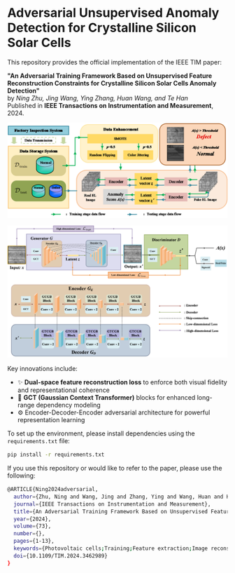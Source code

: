 # Adversarial Unsupervised Anomaly Detection for Crystalline Silicon Solar Cells

This repository provides the official implementation of the IEEE TIM paper:

**"An Adversarial Training Framework Based on Unsupervised Feature Reconstruction Constraints for Crystalline Silicon Solar Cells Anomaly Detection"**  
by *Ning Zhu, Jing Wang, Ying Zhang, Huan Wang, and Te Han*  
Published in **IEEE Transactions on Instrumentation and Measurement**, 2024.

<p align="center">
  <img src="figure1.png" width="800">
</p>

<p align="center">
  <img src="figure2.png" width="800">
</p>

Key innovations include:
- ✨ **Dual-space feature reconstruction loss** to enforce both visual fidelity and representational coherence
- 📐 **GCT (Gaussian Context Transformer)** blocks for enhanced long-range dependency modeling
- ⚙️ Encoder-Decoder-Encoder adversarial architecture for powerful representation learning

To set up the environment, please install dependencies using the `requirements.txt` file:

```bash
pip install -r requirements.txt
```

If you use this repository or would like to refer to the paper, please use the following:

```bash
@ARTICLE{Ning2024adversarial, 
  author={Zhu, Ning and Wang, Jing and Zhang, Ying and Wang, Huan and Han, Te},
  journal={IEEE Transactions on Instrumentation and Measurement}, 
  title={An Adversarial Training Framework Based on Unsupervised Feature Reconstruction Constraints for Crystalline Silicon Solar Cells Anomaly Detection}, 
  year={2024},
  volume={73},
  number={},
  pages={1-13},
  keywords={Photovoltaic cells;Training;Feature extraction;Image reconstruction;Silicon;Anomaly detection;Inspection;Anomaly detection;electroluminescence (EL) imaging;generative adversarial networks (GANs);unsupervised learning},
  doi={10.1109/TIM.2024.3462989}
}
```
